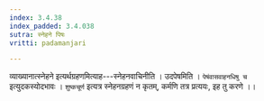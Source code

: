 ```yaml
---
index: 3.4.38
index_padded: 3.4.038
sutra: स्नेहने पिषः
vritti: padamanjari

---
```

व्याख्यानात्स्नेहने इत्यर्थग्रहणमित्याह---स्नेहनवाचिनीति । उदपेषमिति । `पेषंवासवाहनधिषु च` इत्युदकस्योदभावः । `शुष्कचूर्ण` इत्यत्र स्नेहनग्रहणं न कृतम्, कर्मणि तत्र प्रत्ययः, इह तु करणे ।।